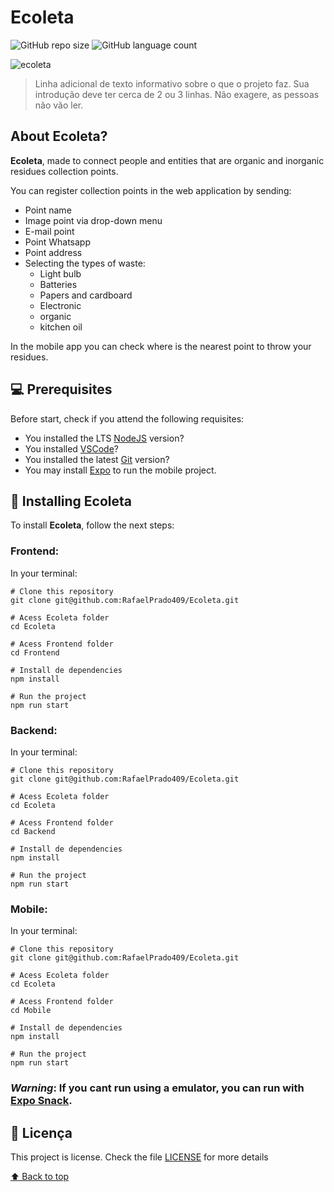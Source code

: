 # **Ecoleta**


![GitHub repo size](https://img.shields.io/github/repo-size/RafaelPrado409/README-template?style=for-the-badge)
![GitHub language count](https://img.shields.io/github/languages/count/RafaelPrado409/README-template?style=for-the-badge)

<img src="https://i.imgur.com/i0VrbSe.png" alt="ecoleta">

> Linha adicional de texto informativo sobre o que o projeto faz. Sua introdução deve ter cerca de 2 ou 3 linhas. Não exagere, as pessoas não vão ler.

## About Ecoleta?

**Ecoleta**, made to connect people and entities that are organic and inorganic residues collection points.

You can register collection points in the web application by sending:
  - Point name
  - Image point via drop-down menu
  - E-mail point
  - Point Whatsapp
  - Point address
  - Selecting the types of waste:
     - Light bulb
     - Batteries
     - Papers and cardboard
     - Electronic
     - organic
     - kitchen oil

In the mobile app you can check where is the nearest point to throw your residues.

## 💻 Prerequisites

Before start, check if you attend the following requisites:
* You installed the LTS [NodeJS](https://nodejs.org/en/) version?
* You installed [VSCode](https://code.visualstudio.com/)?
* You installed the latest [Git](https://git-scm.com/) version?
* You may install [Expo](https://expo.io/) to run the mobile project.

## 🚀 Installing Ecoleta

To install **Ecoleta**, follow the next steps:

### Frontend:

In your terminal:

```
# Clone this repository
git clone git@github.com:RafaelPrado409/Ecoleta.git
```
```
# Acess Ecoleta folder
cd Ecoleta
```
```
# Acess Frontend folder
cd Frontend
```
```
# Install de dependencies
npm install
```
```
# Run the project
npm run start
```
### Backend:

In your terminal:

```
# Clone this repository
git clone git@github.com:RafaelPrado409/Ecoleta.git
```
```
# Acess Ecoleta folder
cd Ecoleta
```
```
# Acess Frontend folder
cd Backend
```
```
# Install de dependencies
npm install
```
```
# Run the project
npm run start
```
### Mobile:

In your terminal:

```
# Clone this repository
git clone git@github.com:RafaelPrado409/Ecoleta.git
```
```
# Acess Ecoleta folder
cd Ecoleta
```
```
# Acess Frontend folder
cd Mobile
```
```
# Install de dependencies
npm install
```
```
# Run the project
npm run start
```
### ***Warning***: If you cant run using a emulator, you can run with [Expo Snack](https://snack.expo.io/).

## 📝 Licença

This project is license. Check the file [LICENSE](LICENSE.md) for more details

[⬆ Back to top](#Ecoleta)<br>

